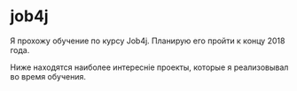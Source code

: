 # job4j

Я прохожу обучение по курсу Job4j. Планирую его пройти к концу 2018 года.

Ниже находятся наиболее интересніе проекты, которые я реализовывал во время обучения.